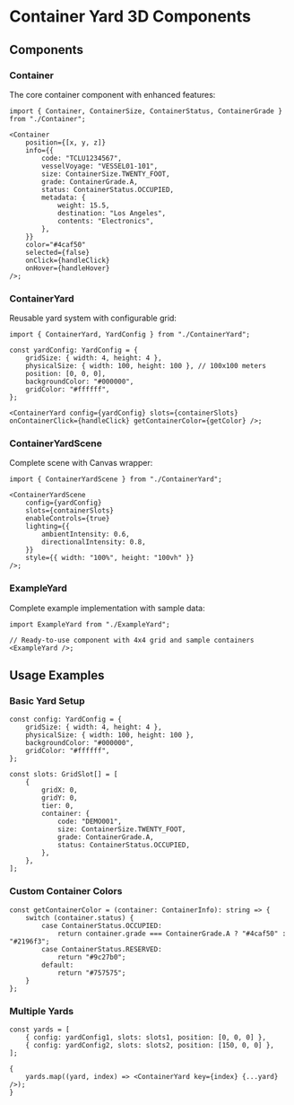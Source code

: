 # Container Yard 3D Components

## Components

### Container

The core container component with enhanced features:

```tsx
import { Container, ContainerSize, ContainerStatus, ContainerGrade } from "./Container";

<Container
	position={[x, y, z]}
	info={{
		code: "TCLU1234567",
		vesselVoyage: "VESSEL01-101",
		size: ContainerSize.TWENTY_FOOT,
		grade: ContainerGrade.A,
		status: ContainerStatus.OCCUPIED,
		metadata: {
			weight: 15.5,
			destination: "Los Angeles",
			contents: "Electronics",
		},
	}}
	color="#4caf50"
	selected={false}
	onClick={handleClick}
	onHover={handleHover}
/>;
```

### ContainerYard

Reusable yard system with configurable grid:

```tsx
import { ContainerYard, YardConfig } from "./ContainerYard";

const yardConfig: YardConfig = {
	gridSize: { width: 4, height: 4 },
	physicalSize: { width: 100, height: 100 }, // 100x100 meters
	position: [0, 0, 0],
	backgroundColor: "#000000",
	gridColor: "#ffffff",
};

<ContainerYard config={yardConfig} slots={containerSlots} onContainerClick={handleClick} getContainerColor={getColor} />;
```

### ContainerYardScene

Complete scene with Canvas wrapper:

```tsx
import { ContainerYardScene } from "./ContainerYard";

<ContainerYardScene
	config={yardConfig}
	slots={containerSlots}
	enableControls={true}
	lighting={{
		ambientIntensity: 0.6,
		directionalIntensity: 0.8,
	}}
	style={{ width: "100%", height: "100vh" }}
/>;
```

### ExampleYard

Complete example implementation with sample data:

```tsx
import ExampleYard from "./ExampleYard";

// Ready-to-use component with 4x4 grid and sample containers
<ExampleYard />;
```

## Usage Examples

### Basic Yard Setup

```tsx
const config: YardConfig = {
	gridSize: { width: 4, height: 4 },
	physicalSize: { width: 100, height: 100 },
	backgroundColor: "#000000",
	gridColor: "#ffffff",
};

const slots: GridSlot[] = [
	{
		gridX: 0,
		gridY: 0,
		tier: 0,
		container: {
			code: "DEMO001",
			size: ContainerSize.TWENTY_FOOT,
			grade: ContainerGrade.A,
			status: ContainerStatus.OCCUPIED,
		},
	},
];
```

### Custom Container Colors

```tsx
const getContainerColor = (container: ContainerInfo): string => {
	switch (container.status) {
		case ContainerStatus.OCCUPIED:
			return container.grade === ContainerGrade.A ? "#4caf50" : "#2196f3";
		case ContainerStatus.RESERVED:
			return "#9c27b0";
		default:
			return "#757575";
	}
};
```

### Multiple Yards

```tsx
const yards = [
	{ config: yardConfig1, slots: slots1, position: [0, 0, 0] },
	{ config: yardConfig2, slots: slots2, position: [150, 0, 0] },
];

{
	yards.map((yard, index) => <ContainerYard key={index} {...yard} />);
}
```
